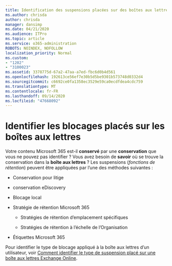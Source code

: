 ```yaml
---
title: Identification des suspensions placées sur des boîtes aux lettres
ms.author: chrisda
author: chrisda
manager: dansimp
ms.date: 04/21/2020
ms.audience: ITPro
ms.topic: article
ms.service: o365-administration
ROBOTS: NOINDEX, NOFOLLOW
localization_priority: Normal
ms.custom:
- "1202"
- "3100023"
ms.assetid: 3378775d-67a2-47aa-a7ed-fbc6d0b4d561
ms.openlocfilehash: 192613ce56ef7e30b5d5be9301b573748d0332d4
ms.sourcegitcommit: c6692ce0fa1358ec3529e59ca0ecdfdea4cdc759
ms.translationtype: MT
ms.contentlocale: fr-FR
ms.lasthandoff: 09/14/2020
ms.locfileid: "47668092"
---
```

# <a name="identify-holds-placed-on-mailboxes"></a>Identifier les blocages placés sur les boîtes aux lettres

Votre contenu Microsoft 365 est-il **conservé** par une **conservation** que vous ne pouvez pas identifier ? Vous avez besoin de **savoir** où se trouve la conservation dans la **boîte aux lettres** ? Les suspensions (*fonctions de rétention*) peuvent être appliquées par l’une des méthodes suivantes :
  
- Conservation pour litige

- conservation eDiscovery

- Blocage local

- Stratégie de rétention Microsoft 365 

  - Stratégies de rétention d’emplacement spécifiques

  - Stratégies de rétention à l’échelle de l’Organisation

- Étiquettes Microsoft 365

Pour identifier le type de blocage appliqué à la boîte aux lettres d’un utilisateur, voir [Comment identifier le type de suspension placé sur une boîte aux lettres Exchange Online](https://docs.microsoft.com/microsoft-365/compliance/identify-a-hold-on-an-exchange-online-mailbox).

